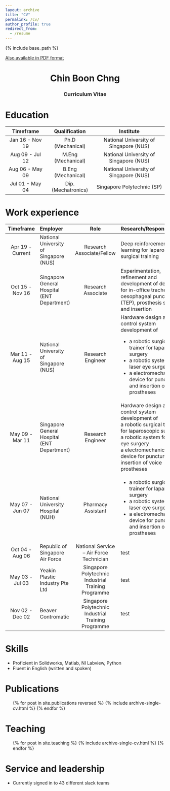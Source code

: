 ```yaml
---
layout: archive
title: "CV"
permalink: /cv/
author_profile: true
redirect_from:
  - /resume
---
```

{% include base_path %}

[Also available in PDF format](http://chngchinboon.github.io/files/paper1.pdf)

<h1 align="center">
Chin Boon Chng
</h1>
<h3 align="center">
Curriculum Vitae
</h3>




Education
======

| Timeframe         | Qualification         | Institute                                 |
| :--------:        |:------:              |:-------:                                 |
| Jan 16 - Nov 19   | Ph.D (Mechanical)    | National University of Singapore (NUS)   |
| Aug 09 - Jul 12   | M.Eng (Mechanical)   | National University of Singapore (NUS)   |
| Aug 06 - May 09   | B.Eng (Mechanical)   | National University of Singapore (NUS)   |
| Jul 01 - May 04   | Dip. (Mechatronics)   | Singapore Polytechnic (SP)               |



Work experience
======

| Timeframe | Employer | Role | Research/Responsibilities |
| :-----:|:----|:------:|:-------|
| Apr 19 - Current  | National University of Singapore (NUS)  | Research Associate/Fellow   | Deep reinforcement learning for laparoscopic surgical training |
| Oct 15 - Nov 16   | Singapore General Hospital (ENT Department)   | Research Associate   | Experimentation, refinement and development of devices for in-office tracheal-oesophageal puncture (TEP), prosthesis sizing and insertion|
| Mar 11 - Aug 15   | National University of Singapore (NUS)   | Research Engineer   | Hardware design and control system development of <ul> <li> a robotic surgical trainer for laparoscopic surgery </li> <li> a robotic system for laser eye surgery </li> <li> a electromechanical device for puncture and insertion of voice prostheses </li> </ul> |   
| May 09 - Mar 11   | Singapore General Hospital (ENT Department)   | Research Engineer | Hardware design and control system development of <br> a robotic surgical trainer for laparoscopic surgery <br>  a robotic system for laser eye surgery <br> a electromechanical device for puncture and insertion of voice prostheses |
| May 07 - Jun 07   | National University Hospital (NUH)   | Pharmacy Assistant | <ul> <li> a robotic surgical trainer for laparoscopic surgery </li> <li> a robotic system for laser eye surgery </li> <li> a electromechanical device for puncture and insertion of voice prostheses </li> </ul> |
| Oct 04 - Aug 06   | Republic of Singapore Air Force   | National Service – Air Force Technician | test |
| May 03 - Jul 03   | Yeakin Plastic Industry Pte Ltd   | Singapore Polytechnic Industrial Training Programme | test |
| Nov 02 - Dec 02   | Beaver Contromatic   | Singapore Polytechnic Industrial Training Programme | test |

Skills
======
* Proficient in Solidworks, Matlab, NI Labview, Python
* Fluent in English (written and spoken)
  
Publications
======
  <ul>{% for post in site.publications reversed %}
    {% include archive-single-cv.html %}
  {% endfor %}</ul>
  
Teaching
======
  <ul>{% for post in site.teaching %}
    {% include archive-single-cv.html %}
  {% endfor %}</ul>
  
Service and leadership
======
* Currently signed in to 43 different slack teams
